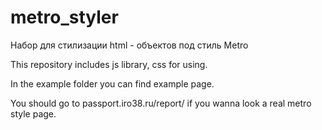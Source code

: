 metro_styler
============

Набор для стилизации html - объектов под стиль Metro

This repository includes js library, css for using.

In the example folder you can find example page.

You should go to passport.iro38.ru/report/ if you wanna look a real metro style page.
